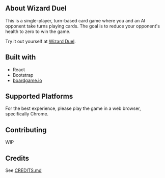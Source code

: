 ## About Wizard Duel

This is a single-player, turn-based card game where you and an AI opponent take turns playing cards. The goal is to reduce your opponent's health to zero to win the game.

Try it out yourself at [Wizard Duel](https://wizard-duel-ten.vercel.app/game).

## Built with

- React
- Bootstrap
- [boardgame.io](https://boardgame.io/)

## Supported Platforms

For the best experience, please play the game in a web browser, specifically Chrome.

## Contributing

WIP

## Credits

See [CREDITS.md](./CREDITS.md)
